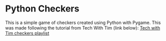 # Python Checkers

This is a simple game of checkers created using Python with Pygame. This was made following the tutorial from Tech With Tim (link below):
[Tech with Tim checkers playlist](https://www.youtube.com/watch?v=vnd3RfeG3NM&list=PLzMcBGfZo4-lkJr3sqpikNyVzbNZLRiT3&ab_channel=TechWithTim)